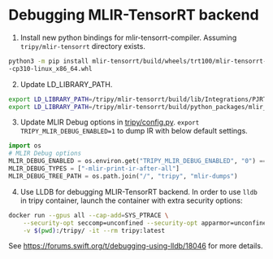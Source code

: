 # Debugging MLIR-TensorRT backend

1. Install new python bindings for mlir-tensorrt-compiler. Assuming `tripy/mlir-tensorrt` directory exists.
```bash
python3 -m pip install mlir-tensorrt/build/wheels/trt100/mlir-tensorrt-compiler-wheel/mlir_tensorrt_compiler-0.1.6+cuda12.trt100-cp310
-cp310-linux_x86_64.whl
```

2. Update LD_LIBRARY_PATH.
```bash
export LD_LIBRARY_PATH=/tripy/mlir-tensorrt/build/lib/Integrations/PJRT:/tripy/mlir-tensorrt/build/python_packages/mlir_tensorrt_runtime/mlir_tensorrt/runtime/_mlir_libs:$LD_LIBRARY_PATH
export LD_LIBRARY_PATH=/tripy/mlir-tensorrt/build/python_packages/mlir_tensorrt_compiler/mlir_tensorrt/compiler/_mlir_libs/:$LD_LIBRARY_PATH
```

3. Update MLIR Debug options in [tripy/config.py](source:/tripy/config.py).
 	`export TRIPY_MLIR_DEBUG_ENABLED=1` to dump IR with below default settings.
```py
import os
# MLIR Debug options
MLIR_DEBUG_ENABLED = os.environ.get("TRIPY_MLIR_DEBUG_ENABLED", "0") == "1"
MLIR_DEBUG_TYPES = ["-mlir-print-ir-after-all"]
MLIR_DEBUG_TREE_PATH = os.path.join("/", "tripy", "mlir-dumps")
```

4. Use LLDB for debugging MLIR-TensorRT backend.
In order to use `lldb` in tripy container, launch the container with extra security options:

```bash
docker run --gpus all --cap-add=SYS_PTRACE \
	--security-opt seccomp=unconfined --security-opt apparmor=unconfined \
	-v $(pwd):/tripy/ -it --rm tripy:latest
```
See https://forums.swift.org/t/debugging-using-lldb/18046 for more details.
